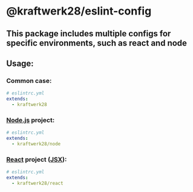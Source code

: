 # @kraftwerk28/eslint-config

## This package includes multiple configs for specific environments, such as **react** and **node**

## Usage:

### Common case:
```yaml
# eslintrc.yml
extends:
  - kraftwerk28
```

### [Node.js](https://nodejs.org/) project:
```yaml
# eslintrc.yml
extends:
  - kraftwerk28/node
```

### [React](https://reactjs.org/) project ([JSX](https://en.wikipedia.org/wiki/React_(JavaScript_library)#JSX)):
```yaml
# eslintrc.yml
extends:
  - kraftwerk28/react
```

